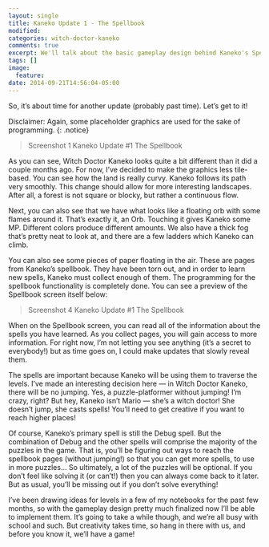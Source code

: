```yaml
---
layout: single
title: Kaneko Update 1 - The Spellbook
modified:
categories: witch-doctor-kaneko
comments: true
excerpt: We'll talk about the basic gameplay design behind Kaneko's Spellbook
tags: []
image:
  feature:
date: 2014-09-21T14:56:04-05:00
---
```


So, it’s about time for another update (probably past time). Let’s get to it!

Disclaimer: Again, some placeholder graphics are used for the sake of programming.
{: .notice}

> Screenshot 1 Kaneko Update #1 The Spellbook

As you can see, Witch Doctor Kaneko looks quite a bit different than it did a couple months ago. For now, I’ve decided to make the graphics less tile-based. You can see how the land is really curvy. Kaneko follows its path very smoothly. This change should allow for more interesting landscapes. After all, a forest is not square or blocky, but rather a continuous flow.

Next, you can also see that we have what looks like a floating orb with some flames around it. That’s exactly it, an Orb. Touching it gives Kaneko some MP. Different colors produce different amounts. We also have a thick fog that’s pretty neat to look at, and there are a few ladders which Kaneko can climb.

You can also see some pieces of paper floating in the air. These are pages from Kaneko’s spellbook. They have been torn out, and in order to learn new spells, Kaneko must collect enough of them. The programming for the spellbook functionality is completely done. You can see a preview of the Spellbook screen itself below:

> Screenshot 4 Kaneko Update #1 The Spellbook

 When on the Spellbook screen, you can read all of the information about the spells you have learned. As you collect pages, you will gain access to more information. For right now, I’m not letting you see anything (it’s a secret to everybody!) but as time goes on, I could make updates that slowly reveal them.

The spells are important because Kaneko will be using them to traverse the levels. I’ve made an interesting decision here — in Witch Doctor Kaneko, there will be no jumping. Yes, a puzzle-platformer without jumping! I’m crazy, right? But hey, Kaneko isn’t Mario — she’s a witch doctor! She doesn’t jump, she casts spells! You’ll need to get creative if you want to reach higher places!

Of course, Kaneko’s primary spell is still the Debug spell. But the combination of Debug and the other spells will comprise the majority of the puzzles in the game. That is, you’ll be figuring out ways to reach the spellbook pages (without jumping!) so that you can get more spells, to use in more puzzles… So ultimately, a lot of the puzzles will be optional. If you don’t feel like solving it (or can’t!) then you can always come back to it later. But as usual, you’ll be missing out if you don’t solve everything!

I’ve been drawing ideas for levels in a few of my notebooks for the past few months, so with the gameplay design pretty much finalized now I’ll be able to implement them. It’s going to take a while though, and we’re all busy with school and such. But creativity takes time, so hang in there with us, and before you know it, we’ll have a game!
